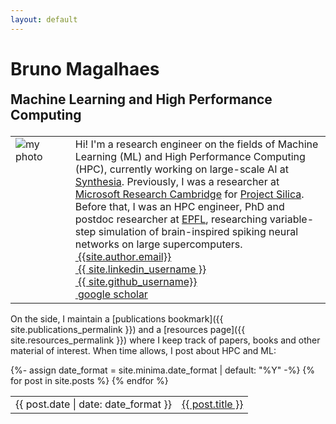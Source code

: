 ```yaml
---
layout: default
---
```


<h1 class="post-title p-name" itemprop="name headline">Bruno Magalhaes</h1>

<h2 style='margin-top:0em; margin-bottom:1em'> Machine Learning and High Performance Computing</h2>

<table style='table-layout:fixed; border:none; border-collapse:collapse; cellspacing:0; cellpadding:0'>
<tr>
<td width="19%" style='border:none; vertical-align: top;'> <img src="{{site.photo}}" alt="my photo" /> </td>
<td style="border:none">
Hi! I'm a research engineer on the fields of Machine Learning (ML) and High Performance Computing (HPC), currently working on large-scale AI at <a href="https://www.synthesia.io">Synthesia</a>. Previously, I was a researcher at <a href="https://www.microsoft.com/en-us/research/lab/microsoft-research-cambridge/">Microsoft Research Cambridge</a> for <a href="https://www.microsoft.com/en-us/research/project/project-silica/">Project Silica</a>. Before that, I was an HPC engineer, PhD and postdoc researcher at <a href="https://www.epfl.ch/en/">EPFL</a>, researching variable-step simulation of brain-inspired spiking neural networks on large supercomputers.

<!-- CSS of table defined in _includes/head.html -->
<div class="Rtable Rtable--2cols Rtable--collapse">
  <div class="Rtable-cell"> <a href="mailto:{{ site.author.email }}?subject=Hello"><i class="far fa-envelope" title="Email">&nbsp;</i>{{site.author.email}}</a> </div>
  <div class="Rtable-cell"> <a href="https://www.linkedin.com/in/{{ site.linkedin_username }}"> <i class="fab fa-linkedin" >&nbsp;</i>{{ site.linkedin_username }}</a> </div>
  <div class="Rtable-cell"> <a href="https://github.com/{{ site.github_username }}"><i class="fab fa-fw fa-github" >&nbsp;</i>{{ site.github_username}}</a> </div>
  <div class="Rtable-cell"> <a href="{{ site.google_scholar }}"> <i class="ai ai-google-scholar ai-1x" title="Google Scholar">&nbsp;</i>google scholar</a> </div>
</div>

</td>
</tr>
</table> 

On the side, I maintain a [publications bookmark]({{ site.publications_permalink }}) and a [resources page]({{ site.resources_permalink }}) where I keep track of papers, books and other material of interest. When time allows, I post about HPC and ML:

<table style='border:none; border-collapse:collapse; cellspacing:0; cellpadding:0'>
{%- assign date_format = site.minima.date_format | default: "%Y" -%}
{% for post in site.posts %}
<tr>
<td class="align-top" style="border:none">
{{ post.date | date: date_format }}
</td>
<td class="align-top" style="border:none">
<a href="{{ post.url }}">{{ post.title }}</a>
</td>
</tr>
{% endfor %}
</table>


